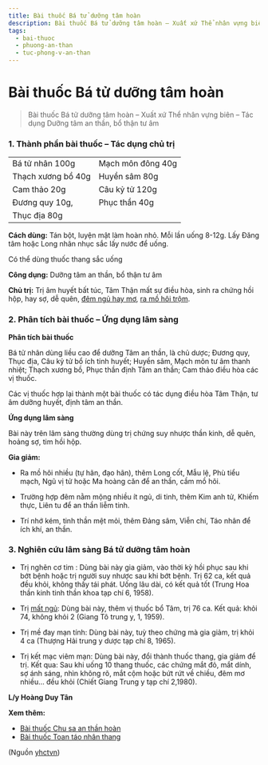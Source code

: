 ```yaml
---
title: Bài thuốc Bá tử dưỡng tâm hoàn
description: Bài thuốc Bá tử dưỡng tâm hoàn – Xuất xứ Thể nhân vựng biên – Tác dụng Dưỡng tâm an thần, bổ thận tư âm
tags:
  - bai-thuoc
  - phuong-an-than
  - tuc-phong-v-an-than
---
```


# Bài thuốc Bá tử dưỡng tâm hoàn 

> Bài thuốc Bá tử dưỡng tâm hoàn – Xuất xứ Thể nhân vựng biên – Tác dụng Dưỡng tâm an thần, bổ thận tư âm

### 1. Thành phần bài thuốc – Tác dụng chủ trị

|  |  |
| --- | --- |
| Bá tử nhân 100g | Mạch môn đông 40g |
| Thạch xương bồ 40g | Huyền sâm 80g |
| Cam thảo 20g | Câu kỷ tử 120g |
| Đương quy 10g, | Phục thần 40g |
| Thục địa 80g |  |

**Cách dùng:** Tán bột, luyện mật làm hoàn nhỏ. Mỗi lần uống 8-12g. Lấy Đăng tâm hoặc Long nhãn nhục sắc lấy nước để uống.

Có thể dùng thuốc thang sắc uống

**Công dụng:** Dưỡng tâm an thần, bổ thận tư âm

**Chủ trị:** Trị âm huyết bất túc, Tâm Thận mất sự điều hòa, sinh ra chứng hồi hộp, hay sợ, dễ quên, [đêm ngủ hay mơ](/yhctvn/chung-hay-nam-mong), [ra mồ hôi trộm](/yhctvn/chung-ra-mo-hoi-trom-dao-han).

### 2. Phân tích bài thuốc – Ứng dụng lâm sàng

**Phân tích bài thuốc**

Bá tử nhân dùng liều cao để dưỡng Tâm an thần, là chủ dược; Đương quy, Thục địa, Câu kỷ tử bổ ích tinh huyết; Huyền sâm, Mạch môn tư âm thanh nhiệt; Thạch xương bồ, Phục thần định Tâm an thần; Cam thảo điều hòa các vị thuốc.

Các vị thuốc hợp lại thành một bài thuốc có tác dụng điều hòa Tâm Thận, tư âm dưỡng huyết, định tâm an thần.

**Ứng dụng lâm sàng** 

Bài này trên lâm sàng thường dùng trị chứng suy nhược thần kinh, dễ quên, hoảng sợ, tim hồi hộp.

**Gia giảm:**

+ Ra mồ hôi nhiều (tự hãn, đạo hãn), thêm Long cốt, Mẫu lệ, Phù tiểu mạch, Ngũ vị tử hoặc Ma hoàng căn để an thần, cầm mồ hôi.

+ Trường hợp đêm nằm mộng nhiều ít ngủ, di tinh, thêm Kim anh tử, Khiếm thực, Liên tu để an thần liễm tinh.

+ Trí nhớ kém, tinh thần mệt mỏi, thêm Đảng sâm, Viễn chí, Táo nhân để ích khí, an thần.

### 3. Nghiên cứu lâm sàng Bá tử dưỡng tâm hoàn

+ Trị nghẽn cơ tim : Dùng bài này gia giảm, vào thời kỳ hồi phục sau khi bớt bệnh hoặc trị người suy nhược sau khi bớt bệnh. Trị 62 ca, kết quả đều khỏi, không thấy tái phát. Uống lâu dài, có kết quả tốt (Trung Hoa thần kinh tinh thần khoa tạp chí 6, 1958).

+ Trị [mất ngủ](/yhctvn/chung-mat-ngu-theo-dong-y): Dùng bài này, thêm vị thuốc bổ Tâm, trị 76 ca. Kết quả: khỏi 74, không khỏi 2 (Giang Tô trung y, 1, 1959).

+ Trị mề đay mạn tính: Dùng bài này, tuỳ theo chứng mà gia giảm, trị khỏi 4 ca (Thượng Hải trung y dược tạp chí 8, 1965).

+ Trị kết mạc viêm mạn: Dùng bài này, đổi thành thuốc thang, gia giảm để trị. Kết qua: Sau khi uống 10 thang thuốc, các chứng mắt đỏ, mắt dính, sợ ánh sáng, nhìn không rõ, mắt cộm hoặc bứt rứt về chiều, đêm mơ nhiều… đều khỏi (Chiết Giang Trung y tạp chí 2,1980).

**L/y Hoàng Duy Tân**

**Xem thêm:**

* [Bài thuốc Chu sa an thần hoàn](/yhctvn/bai-thuoc-chu-sa-an-than-hoan)
* [Bài thuốc Toan táo nhân thang](/yhctvn/bai-thuoc-toan-tao-nhan-thang)

(Nguồn <a href="https://yhctvn.com/bai-thuoc-ba-tu-duong-tam-hoan/" target="_blank">yhctvn</a>)
